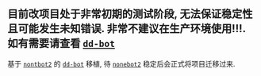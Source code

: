 ## 目前改项目处于非常初期的测试阶段, 无法保证稳定性且可能发生未知错误. **非常不建议在生产环境使用!!!**. 如有需要请查看 [`dd-bot`](https://github.com/SK-415/dd-bot)

基于 [`nontbot2`](https://github.com/nonebot/nonebot2) 的 [`dd-bot`](https://github.com/SK-415/dd-bot) 移植, 待 [`nonebot2`](https://github.com/nonebot/nonebot2) 稳定后会正式将项目迁移过来.

